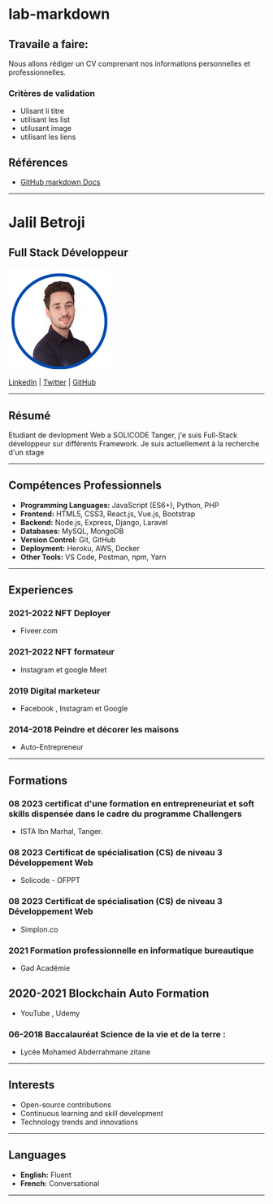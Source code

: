 # lab-markdown
## Travaile a faire: 
Nous allons rédiger un CV comprenant nos informations personnelles et professionnelles.

### Critères de validation

- Ulisant li titre 
- utilisant les list
- utilusant image
- utilisant les liens


## Références

- [GitHub markdown Docs](https://docs.github.com/en/get-started/writing-on-github/getting-started-with-writing-and-formatting-on-github/basic-writing-and-formatting-syntax)

---

# Jalil Betroji

## Full Stack Développeur 

![Profile Picture](img/profile.png)

[LinkedIn](https://www.linkedin.com/in/jalil-betroji/) | [Twitter](https://twitter.com/JBetroji?t=3417xOWUeNkE_yETpzeGUg&s=09) | [GitHub](https://github.com/Jalil-Betroji)

---

## Résumé
Etudiant de devlopment Web a SOLICODE Tanger, j'e suis Full-Stack développeur  sur différents Framework. Je suis actuellement à la recherche d'un stage

---

## Compétences Professionnels
- **Programming Languages:** JavaScript (ES6+), Python, PHP
- **Frontend:** HTML5, CSS3, React.js, Vue.js, Bootstrap
- **Backend:** Node.js, Express, Django, Laravel
- **Databases:** MySQL, MongoDB
- **Version Control:** Git, GitHub
- **Deployment:** Heroku, AWS, Docker
- **Other Tools:** VS Code, Postman, npm, Yarn

---

## Experiences
### 2021-2022 NFT Deployer 
- Fiveer.com

### 2021-2022 NFT formateur 
- Instagram et google Meet

### 2019 Digital marketeur 
- Facebook , Instagram et Google

### 2014-2018 Peindre et décorer les maisons 
- Auto-Entrepreneur

---

## Formations
### 08 2023 certificat d'une formation en entrepreneuriat et soft skills dispensée dans le cadre du programme Challengers
- ISTA Ibn Marhal, Tanger.

### 08 2023 Certificat de spécialisation (CS) de niveau 3 Développement Web
- Solicode - OFPPT
### 08 2023 Certificat de spécialisation (CS) de niveau 3 Développement Web 
- Simplon.co
### 2021 Formation professionnelle en informatique bureautique 
- Gad Académie
## 2020-2021 Blockchain Auto Formation  
- YouTube , Udemy 
### 06-2018 Baccalauréat Science de la vie et de la terre : 
- Lycée Mohamed Abderrahmane zitane 

---

## Interests
- Open-source contributions
- Continuous learning and skill development
- Technology trends and innovations

---

## Languages
- **English:** Fluent
- **French:** Conversational

---